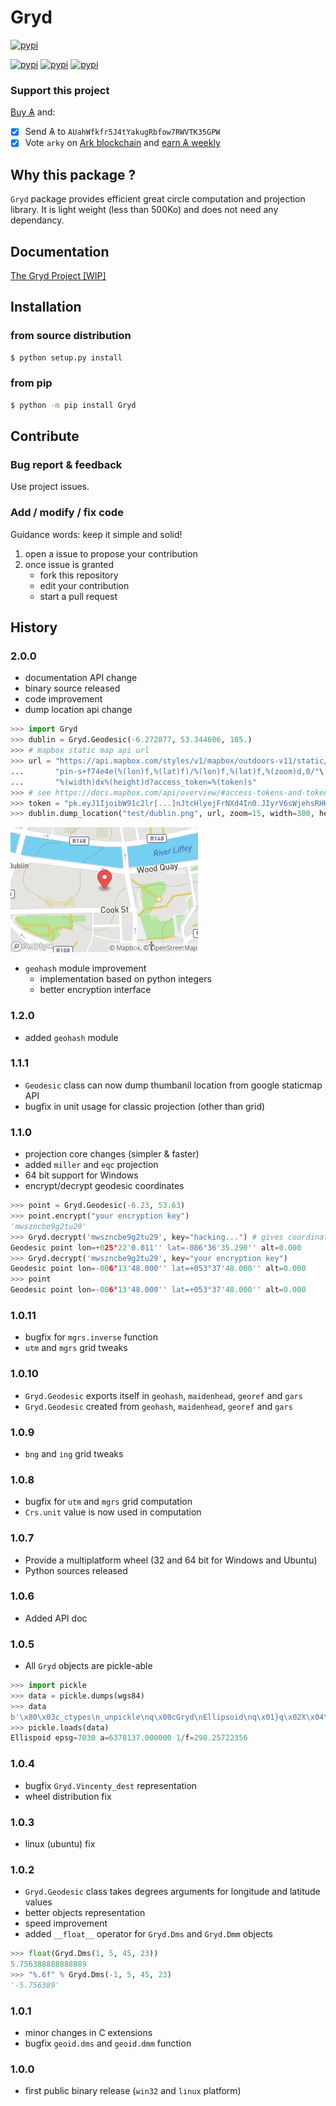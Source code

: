 # Gryd

[![pypi](https://img.shields.io/pypi/l/Gryd.svg?style=flat-square)](https://htmlpreview.github.io/?https://github.com/Moustikitos/gryd/blob/master/gryd.html)

[![pypi](https://img.shields.io/pypi/pyversions/Gryd.svg?style=flat-square)](https://pypi.python.org/pypi/Gryd)
[![pypi](https://img.shields.io/pypi/v/Gryd.svg?style=flat-square)](https://pypi.python.org/pypi/Gryd)
[![pypi](https://img.shields.io/pypi/dm/Gryd.svg?style=flat-square)](https://pypi.python.org/pypi/Gryd)

### Support this project

[Buy &#1126;](https://bittrex.com/Account/Register?referralCode=NW5-DQO-QMT) and:

 + [X] Send &#1126; to `AUahWfkfr5J4tYakugRbfow7RWVTK35GPW`
 + [X] Vote `arky` on [Ark blockchain](https://explorer.ark.io) and [earn &#1126; weekly](http://dpos.arky-delegate.info/arky)

## Why this package ?
`Gryd` package provides efficient great circle computation and projection library.
It is light weight (less than 500Ko) and does not need any dependancy.

## Documentation
[The Gryd Project [WIP]](https://moustikitos.github.io/gryd/)

## Installation

### from source distribution
```bash
$ python setup.py install
```

### from pip
```bash
$ python -m pip install Gryd
```

## Contribute
### Bug report & feedback
Use project issues.

### Add / modify / fix code
Guidance words: keep it simple and solid!

1. open a issue to propose your contribution
2. once issue is granted
    + fork this repository
    + edit your contribution
    + start a pull request

## History

### 2.0.0
 + documentation API change
 + binary source released
 + code improvement
 + dump location api change

```python
>>> import Gryd
>>> dublin = Gryd.Geodesic(-6.272877, 53.344606, 105.)
>>> # mapbox static map api url
>>> url = "https://api.mapbox.com/styles/v1/mapbox/outdoors-v11/static/"\
...       "pin-s+f74e4e(%(lon)f,%(lat)f)/%(lon)f,%(lat)f,%(zoom)d,0/"\
...       "%(width)dx%(height)d?access_token=%(token)s"
>>> # see https://docs.mapbox.com/api/overview/#access-tokens-and-token-scopes
>>> token = "pk.eyJ1IjoibW91c2lr[...]nJtcHlyejFrNXd4In0.JIyrV6sWjehsRHKVMBDFaw"
>>> dublin.dump_location("test/dublin.png", url, zoom=15, width=300, height=200, token=token)
```

![Here is Dublin](https://raw.githubusercontent.com/Moustikitos/gryd/master/test/dublin.png)

 + `geohash` module improvement
   * implementation based on python integers
   * better encryption interface

### 1.2.0
 + added `geohash` module

### 1.1.1
 + `Geodesic` class can now dump thumbanil location from google staticmap API
 + bugfix in unit usage for classic projection (other than grid)

### 1.1.0
 + projection core changes (simpler & faster)
 + added ``miller`` and ``eqc`` projection
 + 64 bit support for Windows
 + encrypt/decrypt geodesic coordinates

```python
>>> point = Gryd.Geodesic(-6.23, 53.63)
>>> point.encrypt("your encryption key")
'mwszncbe9g2tu29'
>>> Gryd.decrypt('mwszncbe9g2tu29', key="hacking...") # gives coordinates but not the good ones
Geodesic point lon=+025°22'0.011'' lat=-086°36'35.290'' alt=0.000
>>> Gryd.decrypt('mwszncbe9g2tu29', key="your encryption key")
Geodesic point lon=-006°13'48.000'' lat=+053°37'48.000'' alt=0.000
>>> point
Geodesic point lon=-006°13'48.000'' lat=+053°37'48.000'' alt=0.000
```

### 1.0.11
 + bugfix for `mgrs.inverse` function
 + `utm` and `mgrs` grid tweaks

### 1.0.10
 + `Gryd.Geodesic` exports itself in `geohash`, `maidenhead`, `georef` and `gars`
 + `Gryd.Geodesic` created from `geohash`, `maidenhead`, `georef` and `gars`

### 1.0.9
 + `bng` and `ing` grid tweaks

### 1.0.8
 + bugfix for `utm` and `mgrs` grid computation
 + `Crs.unit` value is now used in computation

### 1.0.7
 + Provide a multiplatform wheel (32 and 64 bit for Windows and Ubuntu)
 + Python sources released

### 1.0.6
 + Added API doc

### 1.0.5
 + All `Gryd` objects are pickle-able

```python
>>> import pickle
>>> data = pickle.dumps(wgs84)
>>> data
b'\x80\x03c_ctypes\n_unpickle\nq\x00cGryd\nEllipsoid\nq\x01}q\x02X\x04\x00\x00\x00nameq\x03X\x06\x00\x00\x00WGS 84q\x04sC(v\x1b\x00\x00\x00\x00\x00\x00\x00\x00\x00@\xa6TXA\xd0\x97\x1c\x14\xc4?XA\x9a\xaf\xda<\x1a\xf2\xb4?(\xe1\xf3\x84Zwk?q\x05\x86q\x06\x86q\x07Rq\x08.'
>>> pickle.loads(data)
Ellispoid epsg=7030 a=6378137.000000 1/f=298.25722356
```

### 1.0.4
 + bugfix `Gryd.Vincenty_dest` representation
 + wheel distribution fix

### 1.0.3
+ linux (ubuntu) fix

### 1.0.2
 + `Gryd.Geodesic` class takes degrees arguments for longitude and latitude values
 + better objects representation
 + speed improvement
 + added `__float__` operator for `Gryd.Dms` and `Gryd.Dmm` objects

```python
>>> float(Gryd.Dms(1, 5, 45, 23))
5.756388888888889
>>> "%.6f" % Gryd.Dms(-1, 5, 45, 23)
'-5.756389'
```

### 1.0.1
 + minor changes in C extensions
 + bugfix `geoid.dms` and `geoid.dmm` function

### 1.0.0
 + first public binary release (`win32` and `linux` platform)
